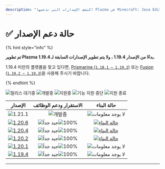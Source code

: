 ```yaml
---
description: "اكتشف الإصدارات التي تدعمها Plazma في Minecraft: Java Edition."
---
```


# ✅ حالة دعم الإصدار

{% hint style="info" %}

**تم تطوير Plazma بدءًا من الإصدار 1.19.4 ، ولا يتم تطوير الإصدارات السابقة لـ 1.19.4.**

1.19.4 미만의 플랫폼을 찾고 있다면, [Prismarine (`1.18.1 ~ 1.19.2`)](https://github.com/PrismarineTeam/Prismarine) 또는 [Fusion (`1.19.2 ~ 1.19.3`)](https://github.com/RuinedTechnologyUnify/Fusion)을 사용해 주시기 바랍니다.

{% endhint %}

[wtr]: <https://badge.plazmamc.org/0/في انتظار الإصدار>
[idv]: <https://badge.plazmamc.org/1/قيد التطوير>
[atv]: <https://badge.plazmamc.org/2/قيد الدعم>
[fse]: <https://badge.plazmamc.org/6/توقف دعم الوظائف>
[eol]: <https://badge.plazmamc.org/4/نهاية الدعم>
[ukn]: <https://badge.plazmamc.org/0/لا يوجد معلومات>
[vgd]: <https://badge.plazmamc.org/1/جيد جداً>
[mid]: https://badge.plazmamc.org/6/عادي
[100]: https://badge.plazmamc.org/percent/100

![릴리스 대기중][wtr] ![개발중][idv] ![지원중][atv] ![기능 지원 중단][fse] ![지원 종료][eol]

|                                      الإصدار                                      |    الاستقرار ودعم الوظائف    |                                              حالة البناء                                             |
| :-------------------------------------------------------------------------------: | :--------------------------: | :--------------------------------------------------------------------------------------------------: |
|                    ![1.21.1](https://badge.plazmamc.org/0/1.21)                   |          ![개발중][idv]         |                                        ![لا يوجد معلومات][ukn]                                       |
| [![1.20.6](https://badge.plazmamc.org/2/1.20.6)](https://git.plazmamc.org/1.20.6) | ![جيد جداً][vgd]![100%][100] | [![حالة البناء](https://build.plazmamc.org/1.20.6)](https://build.plazmamc.org/1.20.6?redirect=true) |
| [![1.20.4](https://badge.plazmamc.org/6/1.20.4)](https://git.plazmamc.org/1.20.4) | ![جيد جداً][vgd]![100%][100] | [![حالة البناء](https://build.plazmamc.org/1.20.4)](https://build.plazmamc.org/1.20.4?redirect=true) |
| [![1.20.2](https://badge.plazmamc.org/4/1.20.2)](https://git.plazmamc.org/1.20.2) | ![جيد جداً][vgd]![100%][100] | [![حالة البناء](https://build.plazmamc.org/1.20.2)](https://build.plazmamc.org/1.20.2?redirect=true) |
| [![1.20.1](https://badge.plazmamc.org/4/1.20.1)](https://git.plazmamc.org/1.20.1) | ![جيد جداً][vgd]![100%][100] |                                        ![لا يوجد معلومات][ukn]                                       |
| [![1.19.4](https://badge.plazmamc.org/4/1.19.4)](https://git.plazmamc.org/1.19.4) | ![جيد جداً][vgd]![100%][100] |                                        ![لا يوجد معلومات][ukn]                                       |

***
